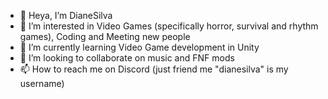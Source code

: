 - 👋 Heya, I’m DianeSilva
- 👀 I’m interested in Video Games (specifically horror, survival and rhythm games), Coding and Meeting new people
- 🌱 I’m currently learning Video Game development in Unity
- 💞️ I’m looking to collaborate on music and FNF mods
- 📫 How to reach me on Discord (just friend me "dianesilva" is my username)

<!---
RJGaming-coder/RJGaming-coder is a ✨ special ✨ repository because its `README.md` (this file) appears on your GitHub profile.
You can click the Preview link to take a look at your changes.
--->
